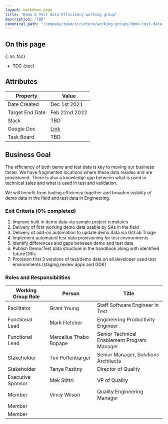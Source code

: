 ```yaml
---
layout: markdown_page
title: "Demo & Test data Efficiency working group"
description: "TBD"
canonical_path: "/company/team/structure/working-groups/demo-test-data-efficiency/"
---
```


## On this page
{:.no_toc}

- TOC
{:toc}

## Attributes

| Property        | Value           |
|-----------------|-----------------|
| Date Created    | Dec 1st 2021 |
| Target End Date | Feb 22nd 2022  |
| Slack           | TBD |
| Google Doc      | [Link](https://docs.google.com/document/d/1YHgGG8aedB9ho_QHOTIlo3TNxAl_0N6vOWyT7YtCWeU/edit#) |
| Task Board      | TBD |

## Business Goal

The efficiency of both demo and test data is key to moving our business faster. We have fragmented locations where these data resides and are provisioned. There is also a knowledge gap between what is used in technical sales and what is used in test and validation.  

We will benefit from tooling efficiency together and broaden visiblity of demo data in the field and test data in Engineering.

### Exit Criteria (0% completed)

1. Improve built in demo data via sample project templates
1. Delivery of first working demo data usable by SAs in the field
1. Delivery of add-on automation to update demo data via GitLab Triage
1. Implement automated test data provisioning for test environments  
1. Identify differences and gaps between demo and test data 
1. Publish Demo/Test data structure in the handbook along with identified future DRIs
1. Provision first 3 versions of test/demo data on all developer used test environments (staging,review apps and GDK)


### Roles and Responsibilities

| Working Group Role    | Person                 | Title                          |
|-----------------------|------------------------|--------------------------------|
| Facilitator           | Grant Young            | Staff Software Engineer in Test |
| Functional Lead       | Mark Fletcher          | Engineering Productivity Engineer |
| Functional Lead       | Marcellus Thabo Bopape | Senior Technical Enablement Program Manager |
| Stakeholder           | Tim Poffenbarger       | Senior Manager, Solutions Architects |
| Stakeholder           | Tanya Pazitny          | Director of Quality           |
| Executive Sponsor     | Mek Stittri            | VP of Quality                  |
| Member                | Vincy Wilson           | Quality Engineering Manager    |
| Member                |                        |                                |
| Member                |                        |                                |
